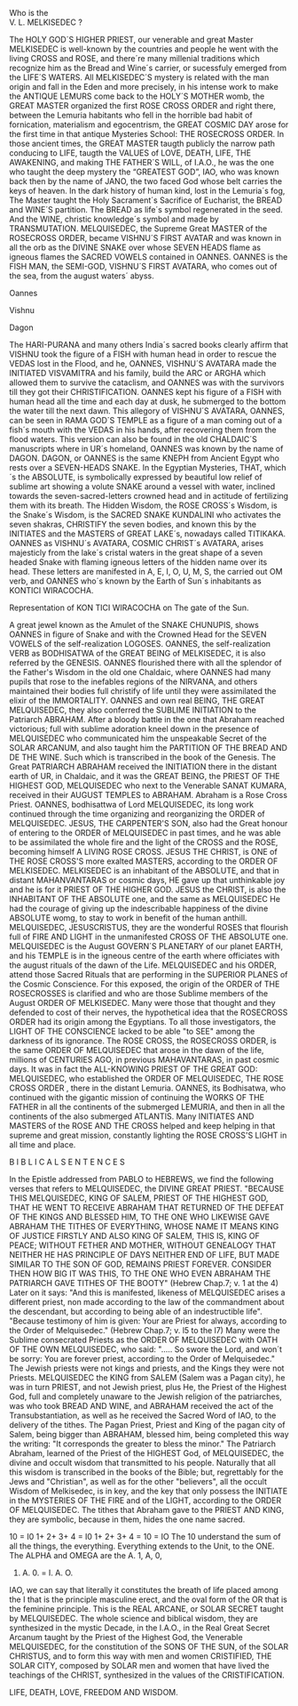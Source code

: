   Who is the                 
                                      V. L. MELKISEDEC ?

The HOLY GOD´S HIGHER PRIEST, our venerable and great Master MELKISEDEC is well-known by the countries and people he went with the living CROSS and ROSE, and there´re many millenial traditions which recognize him as the Bread and Wine´s carrier, or sucessfuly emerged from the LIFE´S WATERS.
All MELKISEDEC´S mystery is related with the man origin and fall in the Eden and more precisely, in his intense work to make the ANTIQUE LEMURS come back to the HOLY´S MOTHER womb, the GREAT MASTER organized the first ROSE CROSS ORDER and right there, between the Lemuria habitants who fell in the horrible bad habit of fornication, materialism and egocentrism, the GREAT COSMIC DAY arose for the first time in that antique Mysteries School: THE ROSECROSS ORDER.
In those ancient times, the GREAT MASTER taugth publicly the narrow path conducing to LIFE, taugth the VALUES of LOVE, DEATH, LIFE, THE AWAKENING, and making THE FATHER´S WILL, of I.A.O., he was the one who taught the deep mystery the “GREATEST GOD”, IAO, who was known back then by the name of JANO, the two faced God whose belt carries the keys of heaven.
In the dark history of human kind, lost in the Lemuria´s fog, The Master taught the Holy Sacrament´s Sacrifice of Eucharist, the BREAD and WINE´S partition.
The BREAD as life´s symbol regenerated in the seed. And the WINE, christic knowledge´s symbol and made by TRANSMUTATION.
MELQUISEDEC, the Supreme Great MASTER of the ROSECROSS ORDER, became VISHNU´S FIRST AVATAR and was known in all the orb as the DIVINE SNAKE over whose SEVEN HEADS flame as igneous flames the SACRED VOWELS contained in OANNES.
OANNES is the FISH MAN, the SEMI-GOD, VISHNU´S FIRST AVATARA, who comes out of the sea, from the august waters´ abyss.
 
  	  	  	  	 

	

 
	

		

	

	

Oannes
	  	

Vishnu
	  	

Dagon
 


The HARI-PURANA and many others India´s sacred books clearly affirm that VISHNU took the figure of a FISH with human head in order to rescue the VEDAS lost in the Flood, and he, OANNES, VISHNU´S AVATARA made the INITIATED VISVAMITRA and his family, build the ARC or ARGHA which allowed them to survive the cataclism, and OANNES was with the survivors till they got their CHRISTIFICATION.
OANNES kept his figure of a FISH with human head all the time and each day at dusk, he submerged to the bottom the water till the next dawn.
This allegory of VISHNU´S AVATARA, OANNES, can be seen in RAMA GOD´S TEMPLE as a figure of a man coming out of a fish´s mouth with the VEDAS in his hands, after recovering them from the flood waters.
This version can also be found in the old CHALDAIC´S manuscripts where in UR´s homeland, OANNES was known by the name of DAGON.
DAGON, or OANNES is the same KNEPH from Ancient Egypt who rests over a SEVEN-HEADS SNAKE.
In the Egyptian Mysteries, THAT, which´s the ABSOLUTE, is symbolically expressed by beautiful low relief of sublime art showing a volute SNAKE around a vessel with water, inclined towards the seven-sacred-letters crowned head and in actitude of fertilizing them with its breath.
The Hidden Wisdom, the ROSE CROSS´s Wisdom, is the Snake´s Wisdom, is the SACRED SNAKE KUNDALINI who activates the seven shakras, CHRISTIFY the seven bodies, and known this by the INITIATES  and  the MASTERS of GREAT LAKE´s, nowadays called TITIKAKA.
OANNES as VISHNU´s AVATARA, COSMIC CHRIST´s AVATARA, arises majesticly from the lake´s cristal waters in the great shape of a seven headed Snake with flaming igneous letters of the hidden name over its head.
These letters are manifested in A, E, I, O, U, M, S, the carried out OM verb, and OANNES who´s known by the Earth of Sun´s inhabitants as KONTICI WIRACOCHA.



Representation of
KON TICI WIRACOCHA
on The gate of the Sun.
 

A great jewel known as the Amulet of the SNAKE CHUNUPIS, shows OANNES in figure of Snake and with the Crowned Head for the SEVEN VOWELS of the self-realization LOGOSES.
OANNES, the self-realization VERB as BODHISATWA of the GREAT BEING of MELKISEDEC, it is also referred by the GENESIS.
OANNES flourished there with all the splendor of the Father's Wisdom in the old one Chaldaic, where OANNES had many pupils that rose to the inefables regions of the NIRVANA, and others maintained their bodies full christify of life until they were assimilated the elixir of the IMMORTALITY.
OANNES and own real BEING, THE GREAT MELQUISEDEC, they also conferred the SUBLIME INITIATION to the Patriarch ABRAHAM.
After a bloody battle in the one that Abraham reached victorious; full with sublime adoration kneel down in the presence of MELQUISEDEC who communicated him the unspeakable Secret of the SOLAR ARCANUM, and also taught him the PARTITION OF THE BREAD AND DE THE WINE. Such which is transcribed in the book of the Genesis.
The Great PATRIARCH ABRAHAM received the INITIATION there in the distant earth of UR, in Chaldaic, and it was the GREAT BEING, the PRIEST OF THE HIGHEST GOD, MELQUISEDEC who next to the Venerable SANAT KUMARA, received in their  AUGUST  TEMPLES to ABRAHAM.
Abraham is a Rose Cross Priest.
OANNES, bodhisattwa of Lord MELQUISEDEC, its long work continued through the time organizing and reorganizing the ORDER of MELQUISEDEC.
JESUS, THE CARPENTER'S SON, also had the Great honour of entering to the ORDER of MELQUISEDEC in past times, and he was able to be assimilated the whole fire and the light of the CROSS and the ROSE, becoming himself A LIVING ROSE CROSS.
JESUS THE CHRIST, is ONE of THE ROSE CROSS'S more exalted MASTERS, according to the  ORDER OF MELKISEDEC.
MELKISEDEC is an inhabitant of the ABSOLUTE, and that in distant MAHANVANTARAS or cosmic days, HE gave up that unthinkable joy and he is for it PRIEST OF THE HIGHER GOD.
JESUS the CHRIST, is also the INHABITANT OF THE ABSOLUTE one, and the same as MELQUISEDEC
He had the courage of giving up the indescribable happiness of the divine ABSOLUTE womg, to stay to work in benefit of the human anthill.
MELQUISEDEC, JESUSCRISTUS, they are the wonderful ROSES that flourish full of FIRE AND LIGHT in the unmanifested CROSS OF THE ABSOLUTE one.
MELQUISEDEC is the August GOVERN´S PLANETARY of our planet EARTH, and his TEMPLE is in the igneous centre of the earth where officiates with the august rituals of the dawn of the Life.
MELQUISEDEC and his ORDER, attend those Sacred Rituals that are  performing in the SUPERIOR PLANES of the Cosmic Conscience.
For this exposed, the origin of the ORDER of THE ROSECROSSES is clarified and who are those Sublime members of the August ORDER OF MELKISEDEC.
Many were those that thought and they defended to cost of their nerves, the hypothetical idea that the ROSECROSS ORDER had its origin among the Egyptians. To all those investigators, the LIGHT OF THE CONSCIENCE lacked to be able "to SEE" among the darkness of its ignorance.
The ROSE CROSS, the ROSECROSS ORDER, is the same ORDER OF MELQUISEDEC that arose in the dawn of the life, millions of CENTURIES AGO, in previous MAHAVANTARAS, in past cosmic days.
It was in fact the ALL-KNOWING PRIEST OF THE GREAT GOD: MELQUISEDEC, who established the ORDER OF MELQUISEDEC, THE ROSE CROSS ORDER , there in the distant Lemuria. OANNES, its Bodhisatwa, who continued with the gigantic mission of continuing the WORKS OF THE FATHER in all the continents of the submerged LEMURIA, and then in all the continents of the also submerged ATLANTIS.
Many INITIATES AND MASTERS of the ROSE AND THE CROSS helped and keep helping in that supreme and great mission, constantly lighting the ROSE CROSS'S LIGHT in all time and place.

B I B L I C A L    S E N T E N C E S

In the Epistle addressed from PABLO to HEBREWS, we find the following verses that refers to MELQUISEDEC, the DIVINE GREAT PRIEST.
"BECAUSE THIS MELQUISEDEC, KING OF SALEM, PRIEST OF THE HIGHEST GOD, THAT HE WENT TO RECEIVE ABRAHAM THAT RETURNED OF THE DEFEAT OF THE KINGS AND BLESSED HIM, TO THE ONE WHO LIKEWISE GAVE ABRAHAM THE TITHES OF EVERYTHING, WHOSE NAME IT MEANS KING OF JUSTICE FIRSTLY AND ALSO KING OF SALEM, THIS IS, KING OF PEACE; WITHOUT FETHER AND MOTHER, WITHOUT GENEALOGY THAT NEITHER HE HAS PRINCIPLE OF DAYS NEITHER END OF LIFE, BUT MADE SIMILAR TO THE SON OF GOD, REMAINS PRIEST FOREVER. CONSIDER THEN HOW BIG IT WAS THIS, TO THE ONE WHO EVEN ABRAHAM THE PATRIARCH GAVE TITHES OF THE BOOTY" (Hebrew Chap.7; v. 1 at the 4)
Later on it says: "And this is manifested, likeness of MELQUISEDEC arises a different priest, non made according to the law of the commandment about the descendant, but according to being able of an indestructible life". "Because testimony of him is given: Your are Priest for always, according to the Order of Melquisedec." (Hebrew Chap.7; v. l5 to the l7)
Many were the Sublime consecrated Priests as the ORDER OF MELQUISEDEC with OATH OF THE OWN MELQUISEDEC, who said: "..... So swore the Lord, and won´t be sorry: You are forever priest, according to the Order of Melquisedec."
The Jewish priests were not kings and priests, and the Kings they were not Priests. MELQUISEDEC the KING from SALEM (Salem was a Pagan city), he was in turn PRIEST, and not Jewish priest, plus He, the Priest of the Highest God, full and completely unaware to the Jewish religion of the patriarches, was who took BREAD AND WINE, and ABRAHAM received the act of the Transubstantiation, as well as he received the Sacred Word of IAO, to the delivery of the tithes. The Pagan Priest, Priest and King of the pagan city of Salem, being bigger than ABRAHAM, blessed him, being completed this way the writing: "It corresponds the greater to bless the minor."
The Patriarch Abraham, learned of the Priest of the HIGHEST God, of MELQUISEDEC, the divine and occult wisdom that transmitted to his people. Naturally that all this wisdom is transcribed in the books of the Bible; but, regrettably for the Jews and "Christian", as well as for the other "believers", all the occult Wisdom of Melkisedec, is in key, and the key that only possess the INITIATE in the MYSTERIES OF THE FIRE and of the LIGHT, according to the ORDER OF MELQUISEDEC.
The tithes that Abraham gave to the PRIEST AND KING, they are symbolic, because in them, hides the one name sacred.

10 = I0 
1+ 2+ 3+ 4 = I0 
1+ 2+ 3+ 4 = 10 = IO 
The 10 understand the sum of all the things, the everything.
Everything extends to the Unit, to the ONE.
The ALPHA and OMEGA are the A. 1, A, 0,
1. A. 0. = I. A. O.
 

IAO, we can say that literally it constitutes the breath of life placed among the I that is the principle masculine erect, and the oval form of the OR that is the feminine principle.
This is the REAL ARCANE, or SOLAR SECRET taught by MELQUISEDEC.
The whole science and biblical wisdom, they are synthesized in the mystic Decade, in the I.A.O., in the Real Great Secret Arcanum taught by the Priest of the Highest God, the Venerable MELQUISEDEC, for the constitution of the SONS OF THE SUN, of the SOLAR CHRISTUS, and to form this way with men and women CRISTIFIED, THE SOLAR CITY, composed by SOLAR men and women that have lived the teachings of the CHRIST, synthesized in the values of the CRISTIFICATION.


LIFE,  DEATH,  LOVE,  FREEDOM  AND  WISDOM. 
